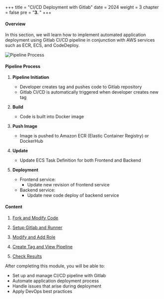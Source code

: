 +++
title = "CI/CD Deployment with Gitlab"
date = 2024
weight = 3
chapter = false
pre = "<b>3. </b>"
+++

#### Overview

In this section, we will learn how to implement automated application deployment using Gitlab CI/CD pipeline in conjunction with AWS services such as ECR, ECS, and CodeDeploy.

![Pipeline Process](/images/4-cicd-gitlab/4.0.1.png)

#### Pipeline Process

1. **Pipeline Initiation**
   - Developer creates tag and pushes code to Gitlab repository
   - Gitlab CI/CD is automatically triggered when developer creates new tag

2. **Build**
   - Code is built into Docker image

3. **Push Image**
   - Image is pushed to Amazon ECR (Elastic Container Registry) or DockerHub

4. **Update**
   - Update ECS Task Definition for both Frontend and Backend

5. **Deployment**
   - Frontend service:
     - Update new revision of frontend service
   - Backend service:
     - Update new code deploy of backend service

#### Content

1. [Fork and Modify Code](1-forkandmodifycode)

2. [Setup Gitlab and Runner](2-setupgitlabandrunner)

3. [Modify and Add Role](3-modifyandaddrole)

4. [Create Tag and View Pipeline](4-createtagandviewpipeline)

5. [Check Results](5-checkresult)

After completing this module, you will be able to:
- Set up and manage CI/CD pipeline with Gitlab
- Automate application deployment process
- Handle issues that arise during deployment
- Apply DevOps best practices